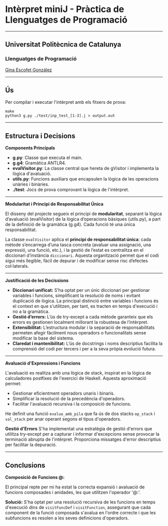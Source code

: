 # Intèrpret miniJ - Pràctica de Llenguatges de Programació

---

## Universitat Politècnica de Catalunya
### Llenguatges de Programació

[Gina Escofet González](gina.escofet@estudiantat.upc.edu)

---

## **Ús**
Per compilar i executar l'intèrpret amb els fitxers de prova:
```
make
python3 g.py ./test/inp_test_[1-3].j > output.out
```
---

## **Estructura i Decisions**

**Components Principals**
- **g.py**: Classe que executa el main.
- **g.g4**: Gramàtica ANTLR4.
- **evalVisitor.py**: La classe central que hereta de gVisitor i implementa la lògica d'avaluació.
- **utils.py**: Funcions auxiliars que encapsulen la lògica de les operacions unàries i binàries.
- **./test**: Jocs de prova comprovant la lògica de l'intèrpret.

---

**Modularitat i Principi de Responsabilitat Única**

El disseny del projecte segueix el principi de **modularitat**, separant la lògica d’avaluació (evalVisitor) de la lògica d’operacions bàsiques (utils.py), a part de la definició de la gramàtica (g.g4). Cada funció té una única responsabilitat.

La classe `evalVisitor` aplica el **principi de responsabilitat única**: cada mètode s’encarrega d’una tasca concreta (avaluar una assignació, una expressió, una funció, etc.), i la gestió de l’estat es centralitza en el diccionari d’instància `diccionari`. Aquesta organització permet que el codi sigui més llegible, fàcil de depurar i de modificar sense risc d’efectes col·laterals.

---

**Justificació de les Decissions**

- **Diccionari unificat:** S’ha optat per un únic diccionari per gestionar variables i funcions, simplificant la resolució de noms i evitant duplicació de lògica. La principal distinció entre variables i funcions és el context en que s'utilitzen, per tant, es tracten en temps d'execució i no a la gramàtica.
- **Gestió d’errors:** L’ús de try-except a cada mètode garanteix que els errors es gestionen localment millorant la robustesa de l’intèrpret.
- **Extensibilitat:** L’estructura modular i la separació de responsabilitats permeten afegir fàcilment nous operadors o funcionalitats sense modificar la base del sistema.
- **Claredat i mantenibilitat:** L’ús de docstrings i noms descriptius facilita la comprensió del codi per tercers i per a la seva pròpia evolució futura.

--- 

**Avaluació d'Expressions i Funcions**

L'avaluació es realitza amb una lògica de stack, inspirat en la lògica de calculadores postfixes de l'exercici de Haskell. Aquesta aproximació permet:

- Gestionar eficientment operadors unaris i binaris.
- Simplificar la resolució de la precedència d'operadors.
- Facilitar l'avaluació recursiva i la composició de funcions.

He definit una funció `evalua_amb_pila` que fa ús de dos stacks `op_stack` i `val_stack` per anar operant segons el tipus d'operadors.

**Gestió d'Errors**
S'ha implementat una estratègia de gestió d'errors que utilitza try-except per a capturar i informar d'excepcions sense provocar la terminació abrupta de l'intèrpret. Proporciona missatges d'error descriptius per facilitar la depuració.

---
## Conclusions

**Composició de Funcions \@\:**

El principal repte per mi ha estat la correcta expansió i avaluació de funcions composades i anidades, les que utilitzen l'operador '\@\:'.

**Solució:** S'ha optat per una resolució recursiva de les funcions en temps d'execució dins de `visitFuncDef` i `visitFunction`, assegurant que cada component de la funció composada s'avalua en l'ordre correcte i que les subfuncions es resolen a les seves definicions d'operadors.
